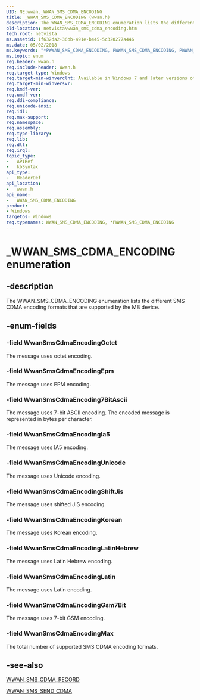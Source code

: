 ```yaml
---
UID: NE:wwan._WWAN_SMS_CDMA_ENCODING
title: _WWAN_SMS_CDMA_ENCODING (wwan.h)
description: The WWAN_SMS_CDMA_ENCODING enumeration lists the different SMS CDMA encoding formats that are supported by the MB device.
old-location: netvista\wwan_sms_cdma_encoding.htm
tech.root: netvista
ms.assetid: 1f632da2-36bb-491e-b445-5c320277a446
ms.date: 05/02/2018
ms.keywords: "*PWWAN_SMS_CDMA_ENCODING, PWWAN_SMS_CDMA_ENCODING, PWWAN_SMS_CDMA_ENCODING enumeration pointer [Network Drivers Starting with Windows Vista], WWAN_SMS_CDMA_ENCODING, WWAN_SMS_CDMA_ENCODING enumeration [Network Drivers Starting with Windows Vista], WwanRef_a106195c-4a1c-4f95-9c38-91390dadf046.xml, WwanSmsCdmaEncoding7BitAscii, WwanSmsCdmaEncodingEpm, WwanSmsCdmaEncodingGsm7Bit, WwanSmsCdmaEncodingIa5, WwanSmsCdmaEncodingKorean, WwanSmsCdmaEncodingLatin, WwanSmsCdmaEncodingLatinHebrew, WwanSmsCdmaEncodingMax, WwanSmsCdmaEncodingOctet, WwanSmsCdmaEncodingShiftJis, WwanSmsCdmaEncodingUnicode, _WWAN_SMS_CDMA_ENCODING, netvista.wwan_sms_cdma_encoding, wwan/PWWAN_SMS_CDMA_ENCODING, wwan/WWAN_SMS_CDMA_ENCODING, wwan/WwanSmsCdmaEncoding7BitAscii, wwan/WwanSmsCdmaEncodingEpm, wwan/WwanSmsCdmaEncodingGsm7Bit, wwan/WwanSmsCdmaEncodingIa5, wwan/WwanSmsCdmaEncodingKorean, wwan/WwanSmsCdmaEncodingLatin, wwan/WwanSmsCdmaEncodingLatinHebrew, wwan/WwanSmsCdmaEncodingMax, wwan/WwanSmsCdmaEncodingOctet, wwan/WwanSmsCdmaEncodingShiftJis, wwan/WwanSmsCdmaEncodingUnicode"
ms.topic: enum
req.header: wwan.h
req.include-header: Wwan.h
req.target-type: Windows
req.target-min-winverclnt: Available in Windows 7 and later versions of Windows.
req.target-min-winversvr: 
req.kmdf-ver: 
req.umdf-ver: 
req.ddi-compliance: 
req.unicode-ansi: 
req.idl: 
req.max-support: 
req.namespace: 
req.assembly: 
req.type-library: 
req.lib: 
req.dll: 
req.irql: 
topic_type:
-	APIRef
-	kbSyntax
api_type:
-	HeaderDef
api_location:
-	wwan.h
api_name:
-	WWAN_SMS_CDMA_ENCODING
product:
- Windows
targetos: Windows
req.typenames: WWAN_SMS_CDMA_ENCODING, *PWWAN_SMS_CDMA_ENCODING
---
```


# _WWAN_SMS_CDMA_ENCODING enumeration


## -description


The WWAN_SMS_CDMA_ENCODING enumeration lists the different SMS CDMA encoding formats that are
  supported by the MB device.


## -enum-fields




### -field WwanSmsCdmaEncodingOctet

The message uses octet encoding.


### -field WwanSmsCdmaEncodingEpm

The message uses EPM encoding.


### -field WwanSmsCdmaEncoding7BitAscii

The message uses 7-bit ASCII encoding. The encoded message is represented in bytes per character.


### -field WwanSmsCdmaEncodingIa5

The message uses IA5 encoding.


### -field WwanSmsCdmaEncodingUnicode

The message uses Unicode encoding.


### -field WwanSmsCdmaEncodingShiftJis

The message uses shifted JIS encoding.


### -field WwanSmsCdmaEncodingKorean

The message uses Korean encoding.


### -field WwanSmsCdmaEncodingLatinHebrew

The message uses Latin Hebrew encoding.


### -field WwanSmsCdmaEncodingLatin

The message uses Latin encoding.


### -field WwanSmsCdmaEncodingGsm7Bit

The message uses 7-bit GSM encoding.


### -field WwanSmsCdmaEncodingMax

The total number of supported SMS CDMA encoding formats.


## -see-also




<a href="https://msdn.microsoft.com/library/windows/hardware/ff571243">WWAN_SMS_CDMA_RECORD</a>



<a href="https://msdn.microsoft.com/library/windows/hardware/ff571251">WWAN_SMS_SEND_CDMA</a>
 

 

